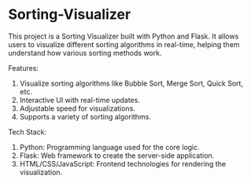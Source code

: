 # Sorting-Visualizer


This project is a Sorting Visualizer built with Python and Flask. It allows users to visualize different sorting algorithms in real-time, helping them understand how various sorting methods work.

Features: 

1) Visualize sorting algorithms like Bubble Sort, Merge Sort, Quick Sort, etc.
2) Interactive UI with real-time updates.
3) Adjustable speed for visualizations.
4) Supports a variety of sorting algorithms.

Tech Stack: 
1. Python: Programming language used for the core logic.
2. Flask: Web framework to create the server-side application.
3. HTML/CSS/JavaScript: Frontend technologies for rendering the visualization.
